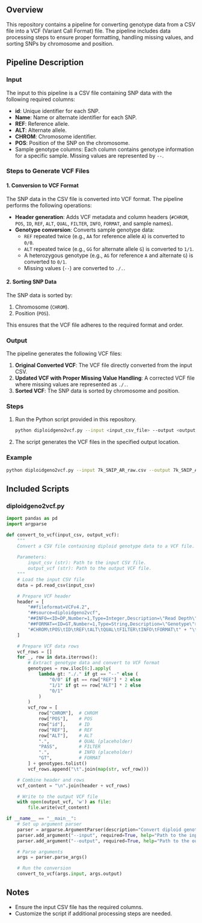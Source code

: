 ## Overview
This repository contains a pipeline for converting genotype data from a CSV file into a VCF (Variant Call Format) file. The pipeline includes data processing steps to ensure proper formatting, handling missing values, and sorting SNPs by chromosome and position.

## Pipeline Description

### Input
The input to this pipeline is a CSV file containing SNP data with the following required columns:
- **id**: Unique identifier for each SNP.
- **Name**: Name or alternate identifier for each SNP.
- **REF**: Reference allele.
- **ALT**: Alternate allele.
- **CHROM**: Chromosome identifier.
- **POS**: Position of the SNP on the chromosome.
- Sample genotype columns: Each column contains genotype information for a specific sample. Missing values are represented by `--`.

### Steps to Generate VCF Files

#### 1. Conversion to VCF Format
The SNP data in the CSV file is converted into VCF format. The pipeline performs the following operations:
- **Header generation**: Adds VCF metadata and column headers (`#CHROM`, `POS`, `ID`, `REF`, `ALT`, `QUAL`, `FILTER`, `INFO`, `FORMAT`, and sample names).
- **Genotype conversion**: Converts sample genotype data:
  - `REF` repeated twice (e.g., `AA` for reference allele `A`) is converted to `0/0`.
  - `ALT` repeated twice (e.g., `GG` for alternate allele `G`) is converted to `1/1`.
  - A heterozygous genotype (e.g., `AG` for reference `A` and alternate `G`) is converted to `0/1`.
  - Missing values (`--`) are converted to `./.`.

#### 2. Sorting SNP Data
The SNP data is sorted by:
1. Chromosome (`CHROM`).
2. Position (`POS`).

This ensures that the VCF file adheres to the required format and order.

### Output
The pipeline generates the following VCF files:
1. **Original Converted VCF**: The VCF file directly converted from the input CSV.
2. **Updated VCF with Proper Missing Value Handling**: A corrected VCF file where missing values are represented as `./.`.
3. **Sorted VCF**: The SNP data is sorted by chromosome and position.


### Steps

1. Run the Python script provided in this repository.
   ```bash
   python diploidgeno2vcf.py --input <input_csv_file> --output <output_vcf_file>
   ```
2. The script generates the VCF files in the specified output location.

### Example
```bash
python diploidgeno2vcf.py --input 7k_SNIP_AR_raw.csv --output 7k_SNIP_AR_corrected.vcf
```

## Included Scripts

### diploidgeno2vcf.py

```python
import pandas as pd
import argparse

def convert_to_vcf(input_csv, output_vcf):
    """
    Convert a CSV file containing diploid genotype data to a VCF file.
    
    Parameters:
        input_csv (str): Path to the input CSV file.
        output_vcf (str): Path to the output VCF file.
    """
    # Load the input CSV file
    data = pd.read_csv(input_csv)

    # Prepare VCF header
    header = [
        "##fileformat=VCFv4.2",
        "##source=diploidgeno2vcf",
        "##INFO=<ID=DP,Number=1,Type=Integer,Description=\"Read Depth\">",
        "##FORMAT=<ID=GT,Number=1,Type=String,Description=\"Genotype\">",
        "#CHROM\tPOS\tID\tREF\tALT\tQUAL\tFILTER\tINFO\tFORMAT\t" + "\t".join(data.columns[6:])
    ]

    # Prepare VCF data rows
    vcf_rows = []
    for _, row in data.iterrows():
        # Extract genotype data and convert to VCF format
        genotypes = row.iloc[6:].apply(
            lambda gt: "./." if gt == "--" else (
                "0/0" if gt == row["REF"] * 2 else
                "1/1" if gt == row["ALT"] * 2 else
                "0/1"
            )
        )
        vcf_row = [
            row["CHROM"],  # CHROM
            row["POS"],    # POS
            row["id"],     # ID
            row["REF"],    # REF
            row["ALT"],    # ALT
            ".",           # QUAL (placeholder)
            "PASS",        # FILTER
            ".",           # INFO (placeholder)
            "GT",          # FORMAT
        ] + genotypes.tolist()
        vcf_rows.append("\t".join(map(str, vcf_row)))

    # Combine header and rows
    vcf_content = "\n".join(header + vcf_rows)

    # Write to the output VCF file
    with open(output_vcf, 'w') as file:
        file.write(vcf_content)

if __name__ == "__main__":
    # Set up argument parser
    parser = argparse.ArgumentParser(description="Convert diploid genotype CSV to VCF format.")
    parser.add_argument("--input", required=True, help="Path to the input CSV file.")
    parser.add_argument("--output", required=True, help="Path to the output VCF file.")

    # Parse arguments
    args = parser.parse_args()

    # Run the conversion
    convert_to_vcf(args.input, args.output)
```

## Notes
- Ensure the input CSV file has the required columns.
- Customize the script if additional processing steps are needed.

